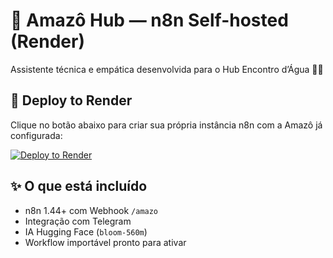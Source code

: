 # 🌿 Amazô Hub — n8n Self-hosted (Render)

Assistente técnica e empática desenvolvida para o Hub Encontro d’Água 🌊✨

## 🚀 Deploy to Render

Clique no botão abaixo para criar sua própria instância n8n com a Amazô já configurada:

[![Deploy to Render](https://render.com/images/deploy-to-render-button.svg)](https://render.com/deploy?repo=https://github.com/arara-coder/amazo-hub-n8n)

## ✨ O que está incluído

- n8n 1.44+ com Webhook `/amazo`
- Integração com Telegram
- IA Hugging Face (`bloom-560m`)
- Workflow importável pronto para ativar
